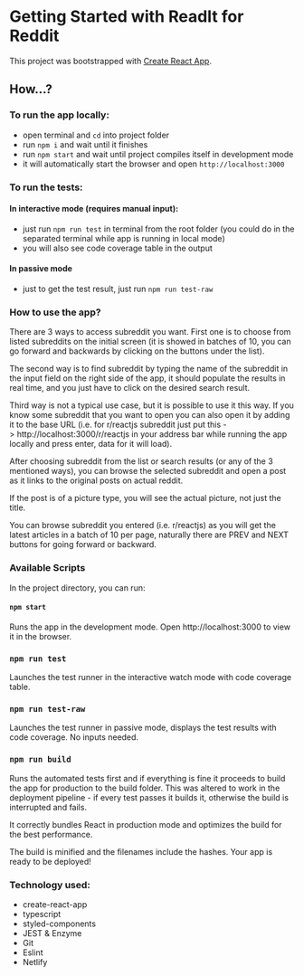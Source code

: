 # Getting Started with ReadIt for Reddit

This project was bootstrapped with [Create React App](https://github.com/facebook/create-react-app).


## **How...?**

### **To run the app locally:**

* open terminal and `cd` into project folder
* run `npm i` and wait until it finishes
* run `npm start` and wait until project compiles itself in development mode
* it will automatically start the browser and open `http://localhost:3000`


### **To run the tests:**

#### **In interactive mode (requires manual input):** 
* just run `npm run test` in terminal from the root folder (you could do in the separated terminal while app is running in local mode)
* you will also see code coverage table in the output

#### **In passive mode**
* just to get the test result, just run `npm run test-raw`

### **How to use the app?**

There are 3 ways to access subreddit you want. First one is to choose from listed subreddits on the initial screen (it is showed in batches of 10, you can go forward and backwards by clicking on the buttons under the list).

The second way is to find subreddit by typing the name of the subreddit in the input field on the right side of the app, it should populate the results in real time, and you just have to click on the desired search result.

Third way is not a typical use case, but it is possible to use it this way. If you know some subreddit that you want to open you can also open it by adding it to the base URL (i.e. for r/reactjs subreddit just put this -> http://localhost:3000/r/reactjs in your address bar while running the app locally and press enter, data for it will load).

After choosing subreddit from the list or search results (or any of the 3 mentioned ways), you can browse the selected subreddit and open a post as it links to the original posts on actual reddit.

If the post is of a picture type, you will see the actual picture, not just the title.

You can browse subreddit you entered (i.e. r/reactjs) as you will get the latest articles in a batch of 10 per page, naturally there are PREV and NEXT buttons for going forward or backward.

### **Available Scripts**

In the project directory, you can run:

#### `npm start`
Runs the app in the development mode.
Open http://localhost:3000 to view it in the browser.

### `npm run test`
Launches the test runner in the interactive watch mode with code coverage table.

### `npm run test-raw`
Launches the test runner in passive mode, displays the test results with code coverage. No inputs needed.

### `npm run build`
Runs the automated tests first and if everything is fine it proceeds to build the app for production to the build folder. This was altered to work in the deployment pipeline - if every test passes it builds it, otherwise the build is interrupted and fails.

It correctly bundles React in production mode and optimizes the build for the best performance.

The build is minified and the filenames include the hashes. Your app is ready to be deployed!

### **Technology used:**

* create-react-app
* typescript
* styled-components
* JEST & Enzyme
* Git
* Eslint
* Netlify
